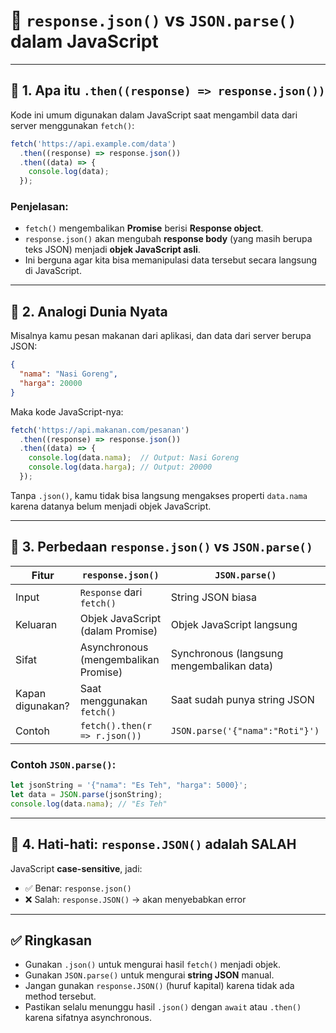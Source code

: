 
# 📄 `response.json()` vs `JSON.parse()` dalam JavaScript

---

## 📌 1. Apa itu `.then((response) => response.json())`

Kode ini umum digunakan dalam JavaScript saat mengambil data dari server menggunakan `fetch()`:

```javascript
fetch('https://api.example.com/data')
  .then((response) => response.json())
  .then((data) => {
    console.log(data);
  });
```

### Penjelasan:

- `fetch()` mengembalikan **Promise** berisi **Response object**.
- `response.json()` akan mengubah **response body** (yang masih berupa teks JSON) menjadi **objek JavaScript asli**.
- Ini berguna agar kita bisa memanipulasi data tersebut secara langsung di JavaScript.

---

## 📌 2. Analogi Dunia Nyata

Misalnya kamu pesan makanan dari aplikasi, dan data dari server berupa JSON:

```json
{
  "nama": "Nasi Goreng",
  "harga": 20000
}
```

Maka kode JavaScript-nya:

```javascript
fetch('https://api.makanan.com/pesanan')
  .then((response) => response.json())
  .then((data) => {
    console.log(data.nama);  // Output: Nasi Goreng
    console.log(data.harga); // Output: 20000
  });
```

Tanpa `.json()`, kamu tidak bisa langsung mengakses properti `data.nama` karena datanya belum menjadi objek JavaScript.

---

## 📌 3. Perbedaan `response.json()` vs `JSON.parse()`

| Fitur              | `response.json()`                                  | `JSON.parse()`                             |
|-------------------|-----------------------------------------------------|--------------------------------------------|
| Input              | `Response` dari `fetch()`                          | String JSON biasa                          |
| Keluaran           | Objek JavaScript (dalam Promise)                   | Objek JavaScript langsung                  |
| Sifat              | Asynchronous (mengembalikan Promise)              | Synchronous (langsung mengembalikan data) |
| Kapan digunakan?   | Saat menggunakan `fetch()`                         | Saat sudah punya string JSON               |
| Contoh             | `fetch().then(r => r.json())`                      | `JSON.parse('{"nama":"Roti"}')`           |

### Contoh `JSON.parse()`:

```javascript
let jsonString = '{"nama": "Es Teh", "harga": 5000}';
let data = JSON.parse(jsonString);
console.log(data.nama); // "Es Teh"
```

---

## 📌 4. Hati-hati: `response.JSON()` adalah SALAH

JavaScript **case-sensitive**, jadi:

- ✅ Benar: `response.json()`
- ❌ Salah: `response.JSON()` → akan menyebabkan error

---

## ✅ Ringkasan

- Gunakan `.json()` untuk mengurai hasil `fetch()` menjadi objek.
- Gunakan `JSON.parse()` untuk mengurai **string JSON** manual.
- Jangan gunakan `response.JSON()` (huruf kapital) karena tidak ada method tersebut.
- Pastikan selalu menunggu hasil `.json()` dengan `await` atau `.then()` karena sifatnya asynchronous.
